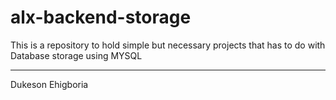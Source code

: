 # alx-backend-storage

This is a repository to hold simple but necessary projects that has to do with Database storage using MYSQL

---

Dukeson Ehigboria